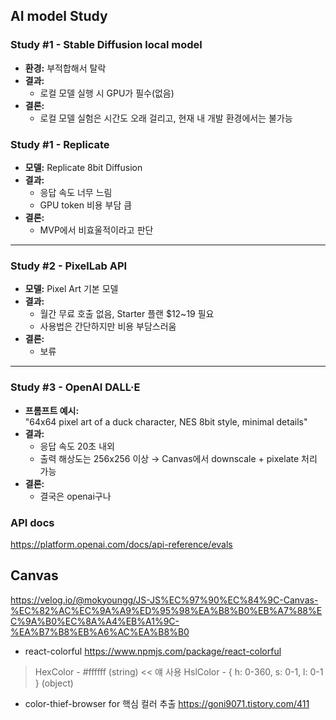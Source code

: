 ## AI model Study
### Study #1 - Stable Diffusion local model

- **환경:** 부적합해서 탈락
- **결과:**  
  - 로컬 모델 실행 시 GPU가 필수(없음)
- **결론:**  
  - 로컬 모델 실험은 시간도 오래 걸리고, 현재 내 개발 환경에서는 불가능


### Study #1 - Replicate

- **모델:** Replicate 8bit Diffusion
- **결과:**  
  - 응답 속도 너무 느림
  - GPU token 비용 부담 큼
- **결론:**  
  - MVP에서 비효울적이라고 판단

---

### Study #2 - PixelLab API

- **모델:** Pixel Art 기본 모델
- **결과:**  
  - 월간 무료 호출 없음, Starter 플랜 $12~19 필요  
  - 사용법은 간단하지만 비용 부담스러움
- **결론:**  
  - 보류

---

### Study #3 - OpenAI DALL·E

- **프롬프트 예시:**  
  "64x64 pixel art of a duck character, NES 8bit style, minimal details"
- **결과:**  
  - 응답 속도 20초 내외
  - 출력 해상도는 256x256 이상 → Canvas에서 downscale + pixelate 처리 가능
- **결론:**  
  - 결국은 openai구나

### API docs
https://platform.openai.com/docs/api-reference/evals

## Canvas
https://velog.io/@mokyoungg/JS-JS%EC%97%90%EC%84%9C-Canvas-%EC%82%AC%EC%9A%A9%ED%95%98%EA%B8%B0%EB%A7%88%EC%9A%B0%EC%8A%A4%EB%A1%9C-%EA%B7%B8%EB%A6%AC%EA%B8%B0

- react-colorful
https://www.npmjs.com/package/react-colorful
>HexColor - #ffffff (string) << 얘 사용
>HslColor - { h: 0-360, s: 0-1, l: 0-1 } (object)

- color-thief-browser
for 핵심 컬러 추출
https://goni9071.tistory.com/411